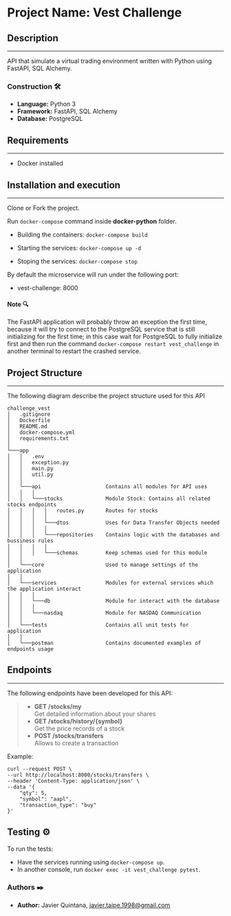 # Project Name: Vest Challenge

## Description
---
API that simulate a virtual trading environment written with Python using FastAPI, SQL Alchemy.

### Construction 🛠️
* **Language:** Python 3
* **Framework:** FastAPI, SQL Alchemy
* **Database:** PostgreSQL

## Requirements
---
- Docker installed

## Installation and execution
---
Clone or Fork the project.

Run ```docker-compose``` command inside **docker-python** folder.

* Building the containers: ```docker-compose build```

* Starting the services: ```docker-compose up -d```

* Stoping the services: ```docker-compose stop```

By default the microservice will run under the following port:
- vest-challenge: 8000

#### Note 🔍
The FastAPI application will probably throw an exception the first time, because it will try to connect to the PostgreSQL service that is still initializing for the first time; in this case wait for PostgreSQL to fully initialize first and then run the command `docker-compose restart vest_challenge` in another terminal to restart the crashed service.

## Project Structure
---
The following diagram describe the project structure used for this API
```
challenge_vest
│   .gitignore          
│   Dockerfile
│   README.md                   
│   docker-compose.yml     
│   requirements.txt          
│
└───app
│   │   .env
│   │   exception.py
│   │   main.py
│   │   util.py
│   │
│   └───api                     Contains all modules for API uses
│   │   │
│   │   └───stocks              Module Stock: Contains all related stocks endpoints
│   │   │   │   routes.py       Routes for stocks
│   │   │   │
│   │   │   └───dtos            Uses for Data Transfer Objects needed
│   │   │   │
│   │   │   └───repositories    Contains logic with the databases and bussiness rules
│   │   │   │
│   │   │   └───schemas         Keep schemas used for this module
│   │   
│   └───core                    Used to manage settings of the application
│   │   
│   └───services                Modules for external services which the application interact
│   │   │
│   │   └───db                  Module for interact with the database
│   │   │
│   │   └───nasdaq              Module for NASDAQ Communication
│   │   
│   └───tests                   Contains all unit tests for application
│   │   
│   └───postman                 Contains documented examples of endpoints usage

```

## Endpoints
---
The following endpoints have been developed for this API:

> -  **GET /stocks/my** <br/>
> Get detailed information about your shares
> -  **GET /stocks/history/{symbol}** <br/>
> Get the price records of a stock
> -  **POST /stocks/transfers** <br/>
> Allows to create a transaction

Example:

```curl 
curl --request POST \
--url http://localhost:8000/stocks/transfers \
--header 'Content-Type: application/json' \
--data '{
    "qty": 5,
    "symbol": "aapl",
    "transaction_type": "buy"
}'
```


## Testing ⚙️

To run the tests:

- Have the services running using `docker-compose up`.
- In another console, run `docker exec -it vest_challenge pytest`.


### Authors ✒️

* **Author:** Javier Quintana, <javier.taipe.1998@gmail.com>

